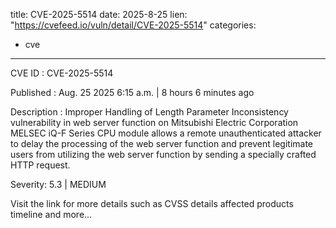  
title: CVE-2025-5514
date: 2025-8-25
lien: "https://cvefeed.io/vuln/detail/CVE-2025-5514"
categories:
  - cve
---

CVE ID : CVE-2025-5514

Published :  Aug. 25
2025
6:15 a.m. | 8 hours
6 minutes ago

Description : Improper Handling of Length Parameter Inconsistency vulnerability in web server function on Mitsubishi Electric Corporation MELSEC iQ-F Series CPU module allows a remote unauthenticated attacker to delay the processing of the web server function and prevent legitimate users from utilizing the web server function
by sending a specially crafted HTTP request.

Severity: 5.3 | MEDIUM

Visit the link for more details
such as CVSS details
affected products
timeline
and more...
